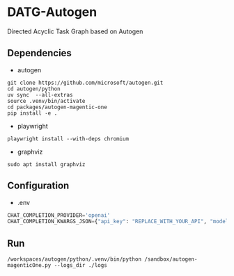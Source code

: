 # DATG-Autogen

Directed Acyclic Task Graph based on Autogen

## Dependencies

- autogen

```shell
git clone https://github.com/microsoft/autogen.git
cd autogen/python
uv sync  --all-extras
source .venv/bin/activate
cd packages/autogen-magentic-one
pip install -e .
```

- playwright

```shell
playwright install --with-deps chromium
```

- graphviz

```shell
sudo apt install graphviz
```

## Configuration

- .env

```python
CHAT_COMPLETION_PROVIDER='openai'
CHAT_COMPLETION_KWARGS_JSON={"api_key": "REPLACE_WITH_YOUR_API", "model": "gpt-4o-mini"}
```

## Run

```shell
/workspaces/autogen/python/.venv/bin/python /sandbox/autogen-magenticOne.py --logs_dir ./logs
```
